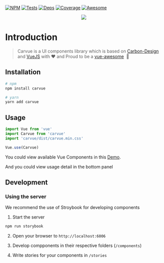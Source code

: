 [![NPM][npm]][npm-url]
[![Tests][build]][build-url]
[![Deps][deps]][deps-url]
[![Coverage][cover]][cover-url]
[![Awesome](https://cdn.rawgit.com/sindresorhus/awesome/d7305f38d29fed78fa85652e3a63e154dd8e8829/media/badge.svg)](https://github.com/vuejs/awesome-vue#component-collections)

<div align="center">
  <a href="https://github.com/nicholaslee119/carbon-components-vue">
    <img  src="https://github.com/nicholaslee119/carbon-components-vue/blob/master/CarvueLogo.png">
  </a>
</div>  

# Introduction

> Carvue is a UI components library which is based on [Carbon-Design](http://www.carbondesignsystem.com/) and [VueJS](https://vuejs.org/) with ❤️ and Proud to be a [vue-awesome](https://github.com/vuejs/awesome-vue#component-collections)  🎉

## Installation

``` bash
# npm
npm install carvue
```

``` bash
# yarn
yarn add carvue
```

## Usage

```javascript
import Vue from 'vue'
import Carvue from 'carvue'
import 'carvue/dist/carvue.min.css'

Vue.use(Carvue)
```
You could view available Vue Components in this [Demo](https://nicholaslee119.github.io/carbon-components-vue/storybook-static/). 

And you could view usage detail in the bottom panel


## Development

### Using the server

We recommend the use of Stroybook for developing components

1. Start the server

```bash
npm run storybook
```

2. Open your browser to `http://localhost:6006`

3. Develop compponents in their respective folders (`/components`)

4. Write stories for your components in `/stories`


[npm]: https://img.shields.io/npm/v/carvue.svg
[npm-url]: https://www.npmjs.com/package/carvue

[deps]: https://david-dm.org/nicholaslee119/carbon-components-vue/dev-status.svg
[deps-url]: https://david-dm.org/nicholaslee119/carbon-components-vue?type=dev

[cover]: https://coveralls.io/repos/github/nicholaslee119/carbon-components-vue/badge.svg?branch=master
[cover-url]: https://coveralls.io/github/nicholaslee119/carbon-components-vue?branch=master


[build]: https://travis-ci.org/nicholaslee119/carbon-components-vue.svg?branch=master
[build-url]: https://travis-ci.org/nicholaslee119/carbon-components-vue
